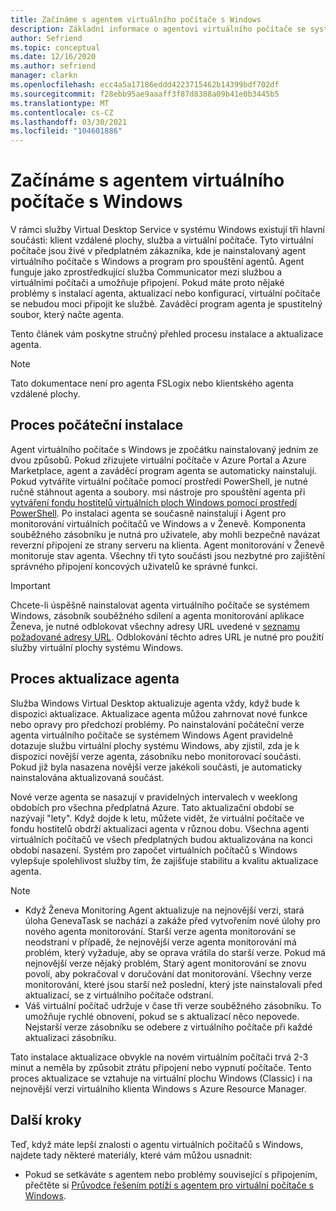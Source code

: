 ```yaml
---
title: Začínáme s agentem virtuálního počítače s Windows
description: Základní informace o agentovi virtuálního počítače se systémem Windows a procesu aktualizace.
author: Sefriend
ms.topic: conceptual
ms.date: 12/16/2020
ms.author: sefriend
manager: clarkn
ms.openlocfilehash: ecc4a5a17186eddd4223715462b14399bdf702df
ms.sourcegitcommit: f28ebb95ae9aaaff3f87d8388a09b41e0b3445b5
ms.translationtype: MT
ms.contentlocale: cs-CZ
ms.lasthandoff: 03/30/2021
ms.locfileid: "104601886"
---
```

# <a name="get-started-with-the-windows-virtual-desktop-agent"></a>Začínáme s agentem virtuálního počítače s Windows

V rámci služby Virtual Desktop Service v systému Windows existují tři hlavní součásti: klient vzdálené plochy, služba a virtuální počítače. Tyto virtuální počítače jsou živé v předplatném zákazníka, kde je nainstalovaný agent virtuálního počítače s Windows a program pro spouštění agentů. Agent funguje jako zprostředkující služba Communicator mezi službou a virtuálními počítači a umožňuje připojení. Pokud máte proto nějaké problémy s instalací agenta, aktualizací nebo konfigurací, virtuální počítače se nebudou moci připojit ke službě. Zaváděcí program agenta je spustitelný soubor, který načte agenta. 

Tento článek vám poskytne stručný přehled procesu instalace a aktualizace agenta.

>[!NOTE]
>Tato dokumentace není pro agenta FSLogix nebo klientského agenta vzdálené plochy.


## <a name="initial-installation-process"></a>Proces počáteční instalace

Agent virtuálního počítače s Windows je zpočátku nainstalovaný jedním ze dvou způsobů. Pokud zřizujete virtuální počítače v Azure Portal a Azure Marketplace, agent a zaváděcí program agenta se automaticky nainstalují. Pokud vytváříte virtuální počítače pomocí prostředí PowerShell, je nutné ručně stáhnout agenta a soubory. msi nástroje pro spouštění agenta při [vytváření fondu hostitelů virtuálních ploch Windows pomocí prostředí PowerShell](create-host-pools-powershell.md#register-the-virtual-machines-to-the-windows-virtual-desktop-host-pool). Po instalaci agenta se současně nainstalují i Agent pro monitorování virtuálních počítačů ve Windows a v Ženevě. Komponenta souběžného zásobníku je nutná pro uživatele, aby mohli bezpečně navázat reverzní připojení ze strany serveru na klienta. Agent monitorování v Ženevě monitoruje stav agenta. Všechny tři tyto součásti jsou nezbytné pro zajištění správného připojení koncových uživatelů ke správné funkci.

>[!IMPORTANT]
>Chcete-li úspěšně nainstalovat agenta virtuálního počítače se systémem Windows, zásobník souběžného sdílení a agenta monitorování aplikace Ženeva, je nutné odblokovat všechny adresy URL uvedené v [seznamu požadované adresy URL](safe-url-list.md#virtual-machines). Odblokování těchto adres URL je nutné pro použití služby virtuální plochy systému Windows.

## <a name="agent-update-process"></a>Proces aktualizace agenta

Služba Windows Virtual Desktop aktualizuje agenta vždy, když bude k dispozici aktualizace. Aktualizace agenta můžou zahrnovat nové funkce nebo opravy pro předchozí problémy. Po nainstalování počáteční verze agenta virtuálního počítače se systémem Windows Agent pravidelně dotazuje službu virtuální plochy systému Windows, aby zjistil, zda je k dispozici novější verze agenta, zásobníku nebo monitorovací součásti. Pokud již byla nasazena novější verze jakékoli součásti, je automaticky nainstalována aktualizovaná součást.

Nové verze agenta se nasazují v pravidelných intervalech v weeklong obdobích pro všechna předplatná Azure. Tato aktualizační období se nazývají "lety". Když dojde k letu, můžete vidět, že virtuální počítače ve fondu hostitelů obdrží aktualizaci agenta v různou dobu. Všechna agenti virtuálních počítačů ve všech předplatných budou aktualizována na konci období nasazení. Systém pro započet virtuálních počítačů s Windows vylepšuje spolehlivost služby tím, že zajišťuje stabilitu a kvalitu aktualizace agenta.


>[!NOTE]
>- Když Ženeva Monitoring Agent aktualizuje na nejnovější verzi, stará úloha GenevaTask se nachází a zakáže před vytvořením nové úlohy pro nového agenta monitorování. Starší verze agenta monitorování se neodstraní v případě, že nejnovější verze agenta monitorování má problém, který vyžaduje, aby se oprava vrátila do starší verze. Pokud má nejnovější verze nějaký problém, Starý agent monitorování se znovu povolí, aby pokračoval v doručování dat monitorování. Všechny verze monitorování, které jsou starší než poslední, který jste nainstalovali před aktualizací, se z virtuálního počítače odstraní.
>- Váš virtuální počítač udržuje v čase tři verze souběžného zásobníku. To umožňuje rychlé obnovení, pokud se s aktualizací něco nepovede. Nejstarší verze zásobníku se odebere z virtuálního počítače při každé aktualizaci zásobníku.

Tato instalace aktualizace obvykle na novém virtuálním počítači trvá 2-3 minut a neměla by způsobit ztrátu připojení nebo vypnutí počítače. Tento proces aktualizace se vztahuje na virtuální plochu Windows (Classic) i na nejnovější verzi virtuálního klienta Windows s Azure Resource Manager.

## <a name="next-steps"></a>Další kroky

Teď, když máte lepší znalosti o agentu virtuálních počítačů s Windows, najdete tady některé materiály, které vám můžou usnadnit:

- Pokud se setkáváte s agentem nebo problémy související s připojením, přečtěte si [Průvodce řešením potíží s agentem pro virtuální počítače s Windows](troubleshoot-agent.md).
